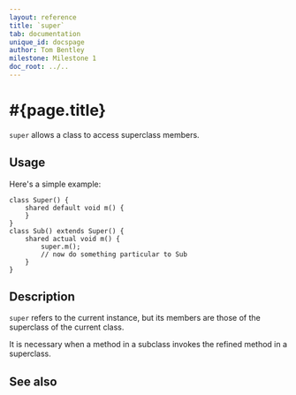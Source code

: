 ```yaml
---
layout: reference
title: `super`
tab: documentation
unique_id: docspage
author: Tom Bentley
milestone: Milestone 1
doc_root: ../..
---
```


# #{page.title}

`super` allows a class to access superclass members.


## Usage 

Here's a simple example:
  
    class Super() {
        shared default void m() {
        }
    }
    class Sub() extends Super() {
        shared actual void m() {
            super.m();
            // now do something particular to Sub
        }
    }


## Description

`super` refers to the current instance, but its members are those of the 
superclass of the current class. 

It is necessary when a method in a subclass invokes the refined method in 
a superclass. 


## See also

